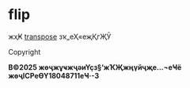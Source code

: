 # flip

жҳҜ [transpose](../t/transpose.html) зҡ„еҲ«еҗҚгҖӮ

Copyright

**В©2025 жөҷжұҹжҷәиҮҫз§‘жҠҖжңүйҷҗе…¬еҸё жөҷICPеӨҮ18048711еҸ·-3**
